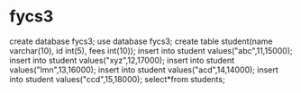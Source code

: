 # fycs3
create database fycs3;
use database fycs3;
create table student(name varchar(10), id int(5), fees int(10));
insert into student values("abc",11,15000);
insert into student values("xyz",12,17000);
insert into student values("lmn",13,16000);
insert into student values("acd",14,14000);
insert into student values("ccd",15,18000);
select*from students;
